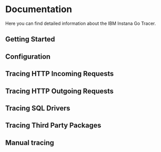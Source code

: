 # Documentation

Here you can find detailed information about the IBM Instana Go Tracer.

## Getting Started

## Configuration

## Tracing HTTP Incoming Requests

## Tracing HTTP Outgoing Requests

## Tracing SQL Drivers

## Tracing Third Party Packages

## Manual tracing
